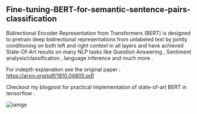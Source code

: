 ## Fine-tuning-BERT-for-semantic-sentence-pairs-classification

Bidirectional Encoder Representation from Transformers (BERT) is designed to pretrain deep bidirectional representations from
unlabeled text by jointly conditioning on both left and right context in all layers and have achieved State-Of-Art results on many NLP tasks like Question Answering , Sentiment analysis/classification , language inference and much more .

For indepth explanation see the original paper : https://arxiv.org/pdf/1810.04805.pdf

Checkout my blogpost for practical implementation of state-of-art BERT in tensorflow : 

![iamge](https://encrypted-tbn0.gstatic.com/images?q=tbn:ANd9GcTLxAPdbGHmj8niITnQpU6KIOsd40B5gm5yb8KiZxd-mrEuQVWytPBpuwgET6d0cKEPm8Q&usqp=CAU)
